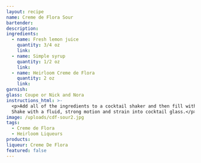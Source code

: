 ```yaml
---
layout: recipe
name: Creme de Flora Sour
bartender:
description:
ingredients:
  - name: Fresh lemon juice
    quantity: 3/4 oz
    link:
  - name: Simple syrup
    quantity: 1/2 oz
    link:
  - name: Heirloom Creme de Flora
    quantity: 2 oz
    link:
garnish:
glass: Coupe or Nick and Nora
instructions_html: >-
  <p>Add all of the ingredients to a cocktail shaker and then fill with ice.
  Shake with a fluid, strong motion and strain into cocktail glass.</p>
image: /uploads/cdf-sour2.jpg
tags:
  - Creme de Flora
  - Heirloom Liqueurs
products:
liqueur: Creme De Flora
featured: false
---
```


